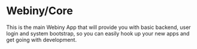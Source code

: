 Webiny/Core
===============

This is the main Webiny App that will provide you with basic backend, user login and system bootstrap, so you can easily hook up your new apps and get going with development.  